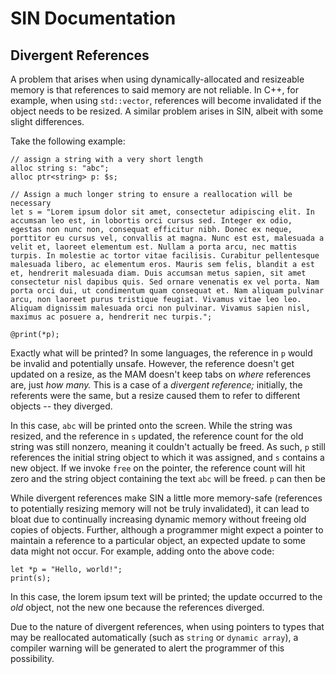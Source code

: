 # SIN Documentation

## Divergent References

A problem that arises when using dynamically-allocated and resizeable memory is that references to said memory are not reliable. In C++, for example, when using `std::vector`, references will become invalidated if the object needs to be resized. A similar problem arises in SIN, albeit with some slight differences.

Take the following example:

    // assign a string with a very short length
    alloc string s: "abc";
    alloc ptr<string> p: $s;

    // Assign a much longer string to ensure a reallocation will be necessary
    let s = "Lorem ipsum dolor sit amet, consectetur adipiscing elit. In accumsan leo est, in lobortis orci cursus sed. Integer ex odio, egestas non nunc non, consequat efficitur nibh. Donec ex neque, porttitor eu cursus vel, convallis at magna. Nunc est est, malesuada a velit et, laoreet elementum est. Nullam a porta arcu, nec mattis turpis. In molestie ac tortor vitae facilisis. Curabitur pellentesque malesuada libero, ac elementum eros. Mauris sem felis, blandit a est et, hendrerit malesuada diam. Duis accumsan metus sapien, sit amet consectetur nisl dapibus quis. Sed ornare venenatis ex vel porta. Nam porta orci dui, ut condimentum quam consequat et. Nam aliquam pulvinar arcu, non laoreet purus tristique feugiat. Vivamus vitae leo leo. Aliquam dignissim malesuada orci non pulvinar. Vivamus sapien nisl, maximus ac posuere a, hendrerit nec turpis.";

    @print(*p);

Exactly what will be printed? In some languages, the reference in `p` would be invalid and potentially unsafe. However, the reference doesn't get updated on a resize, as the MAM doesn't keep tabs on _where_ references are, just _how many._ This is a case of a _divergent reference;_ initially, the referents were the same, but a resize caused them to refer to different objects -- they diverged.

In this case, `abc` will be printed onto the screen. While the string was resized, and the reference in `s` updated, the reference count for the old string was still nonzero, meaning it couldn't actually be freed. As such, `p` still references the initial string object to which it was assigned, and `s` contains a new object. If we invoke `free` on the pointer, the reference count will hit zero and the string object containing the text `abc` will be freed. `p` can then be

While divergent references make SIN a little more memory-safe (references to potentially resizing memory will not be truly invalidated), it can lead to bloat due to continually increasing dynamic memory without freeing old copies of objects. Further, although a programmer might expect a pointer to maintain a reference to a particular object, an expected update to some data might not occur. For example, adding onto the above code:

    let *p = "Hello, world!";
    print(s);

In this case, the lorem ipsum text will be printed; the update occurred to the _old_ object, not the new one because the references diverged.

Due to the nature of divergent references, when using pointers to types that may be reallocated automatically (such as `string` or `dynamic array`), a compiler warning will be generated to alert the programmer of this possibility.

